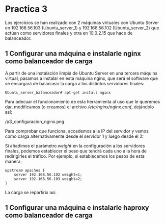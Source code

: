 # Practica 3

Los ejercicios se han realizado con 2 máquinas virtuales con Ubuntu Server en 192.168.56.103 (Ubuntu_server_1) y 192.168.56.102 (Ubuntu_server_2) que actúan como servidores finales y otra en 10.0.2.15 que hace de balanceador.

## 1 Configurar una máquina e instalarle nginx como balanceador de carga

A partir de una instalación limpia de Ubuntu Server en una tercera máquina virtual, pasamos a instalar en esta máquina nginx, que será el software que se encargará de balancear la carga a los distintos servidores finales:

    Ubuntu_server_balanceador# apt-get install nginx

Para adecuar el funcionamiento de esta herramienta al uso que le queremos dar, modificamos (o creamos) el archivo */etc/nginx/nginx.conf*, dejándolo así:

/p3_configuracion_nginx.png

Para comprobar que funciona, accedemos a la IP del servidor y vemos como carga alternativamente desde el servidor 1 y luego desde el 2:

Si añadimos el parámetro *weight* en la configuración a los servidores finales, podemos establecer el peso que tendrá cada uno a la hora de redirigirles el tráfico. Por ejemplo, si establecemos los pesos de esta manera:

    upstream apaches {
	    server 192.168.56.102 weight=1;
	    server 192.168.56.103 weight=2;
    }

La carga se repartiría así:

## 1 Configurar una máquina e instalarle haproxy como balanceador de carga